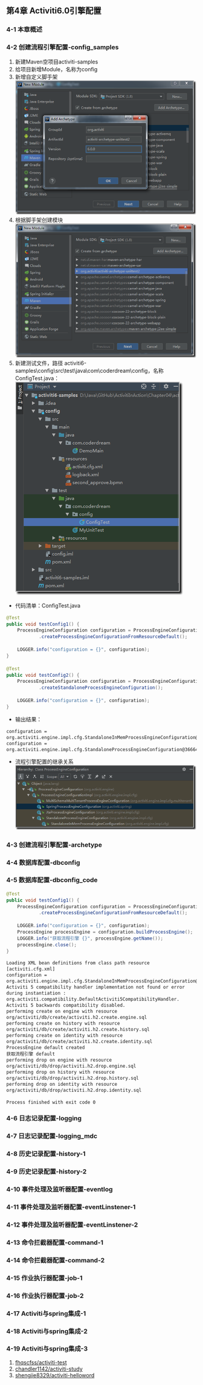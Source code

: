 
## 第4章 Activiti6.0引擎配置
### 4-1  本章概述
### 4-2  创建流程引擎配置-config_samples

1. 新建Maven空项目activiti-samples
2. 给项目新增Module，名称为config  
3. 新增自定义脚手架  
![](images/0402_Add_Archetype.png)
4. 根据脚手架创建模块  
![](images/0403_Create_From_Archetype.png)
5. 新建测试文件，路径 activiti6-samples\config\src\test\java\com\coderdream\config，名称 ConfigTest.java：  
![](images/0401_Project_Structrue.png)
- 代码清单：ConfigTest.java
```java
@Test
public void testConfig1() {
    ProcessEngineConfiguration configuration = ProcessEngineConfiguration
            .createProcessEngineConfigurationFromResourceDefault();

    LOGGER.info("configuration = {}", configuration);
}

@Test
public void testConfig2() {
    ProcessEngineConfiguration configuration = ProcessEngineConfiguration
            .createStandaloneProcessEngineConfiguration();

    LOGGER.info("configuration = {}", configuration);
}
```

- 输出结果：
```
configuration = org.activiti.engine.impl.cfg.StandaloneInMemProcessEngineConfiguration@2beee7ff
configuration = org.activiti.engine.impl.cfg.StandaloneProcessEngineConfiguration@366647c2
```
- 流程引擎配置的继承关系                                                                                                                                                                    
![](images/0404_ProcessEngineConfiguration.png)

### 4-3  创建流程引擎配置-archetype
### 4-4  数据库配置-dbconfig
### 4-5  数据库配置-dbconfig_code

```java
@Test
public void testConfig1() {
    ProcessEngineConfiguration configuration = ProcessEngineConfiguration
            .createProcessEngineConfigurationFromResourceDefault();

    LOGGER.info("configuration = {}", configuration);
    ProcessEngine processEngine = configuration.buildProcessEngine();
    LOGGER.info("获取流程引擎 {}", processEngine.getName());
    processEngine.close();
}
```


```
Loading XML bean definitions from class path resource [activiti.cfg.xml]
configuration = org.activiti.engine.impl.cfg.StandaloneInMemProcessEngineConfiguration@6a6afff2
Activiti 5 compatibility handler implementation not found or error during instantiation : org.activiti.compatibility.DefaultActiviti5CompatibilityHandler. Activiti 5 backwards compatibility disabled.
performing create on engine with resource org/activiti/db/create/activiti.h2.create.engine.sql
performing create on history with resource org/activiti/db/create/activiti.h2.create.history.sql
performing create on identity with resource org/activiti/db/create/activiti.h2.create.identity.sql
ProcessEngine default created
获取流程引擎 default
performing drop on engine with resource org/activiti/db/drop/activiti.h2.drop.engine.sql
performing drop on history with resource org/activiti/db/drop/activiti.h2.drop.history.sql
performing drop on identity with resource org/activiti/db/drop/activiti.h2.drop.identity.sql

Process finished with exit code 0
```


### 4-6  日志记录配置-logging
### 4-7  日志记录配置-logging_mdc
### 4-8  历史记录配置-history-1
### 4-9  历史记录配置-history-2
### 4-10  事件处理及监听器配置-eventlog
### 4-11  事件处理及监听器配置-eventLinstener-1
### 4-12  事件处理及监听器配置-eventLinstener-2
### 4-13  命令拦截器配置-command-1
### 4-14  命令拦截器配置-command-2
### 4-15  作业执行器配置-job-1
### 4-16  作业执行器配置-job-2
### 4-17  Activiti与spring集成-1
### 4-18  Activiti与spring集成-2
### 4-19  Activiti与spring集成-3

1. [fhqscfss/activiti-test](https://github.com/fhqscfss/activiti-test)
2. [chandler1142/activiti-study](https://github.com/chandler1142/activiti-study)
3. [shengjie8329/activiti-helloword](https://github.com/shengjie8329/activiti-helloword)